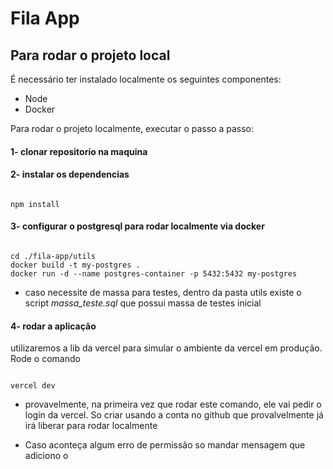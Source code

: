 # Fila App

## Para rodar o projeto local

É necessário ter instalado localmente os seguintes componentes:

- Node
- Docker

Para rodar o projeto localmente, executar o passo a passo:

#### 1-  clonar repositorio na maquina 

#### 2- instalar os dependencias

```

npm install

```

#### 3- configurar o postgresql para rodar localmente via docker

```

cd ./fila-app/utils
docker build -t my-postgres .
docker run -d --name postgres-container -p 5432:5432 my-postgres

```

* caso necessite de massa para testes, dentro da pasta utils existe o script *massa_teste.sql* que possui massa de testes inicial 

#### 4- rodar a aplicação

utilizaremos a lib da vercel para simular o ambiente da vercel em produção. Rode o comando

```

vercel dev

```

* provavelmente, na primeira vez que rodar este comando, ele vai pedir o login da vercel. So criar usando a conta no github que provalvelmente já irá liberar para rodar localmente

*  Caso aconteça algum erro de permissão so mandar mensagem que adiciono o 

